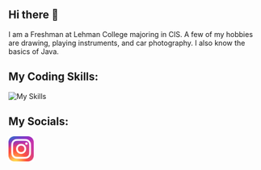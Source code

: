 ## Hi there 👋
I am a Freshman at Lehman College majoring in CIS. A few of my hobbies are drawing, playing instruments, and car photography. I also know the basics of Java.

## My Coding Skills:

![My Skills](https://skillicons.dev/icons?i=java)

## My Socials:
<a href = "https://www.instagram.com/ryaowhyo/?locale=zh_CN&hl=nl" /> <img src = "https://raw.githubusercontent.com/tandpfun/skill-icons/main/icons/Instagram.svg" height = "50" />

<!--
**RandyAmparo/RandyAmparo** is a ✨ _special_ ✨ repository because its `README.md` (this file) appears on your GitHub profile.

Here are some ideas to get you started:

- 🔭 I’m currently working on ...
- 🌱 I’m currently learning ...
- 👯 I’m looking to collaborate on ...
- 🤔 I’m looking for help with ...
- 💬 Ask me about ...
- 📫 How to reach me: ...
- 😄 Pronouns: ...
- ⚡ Fun fact: ...
-->
